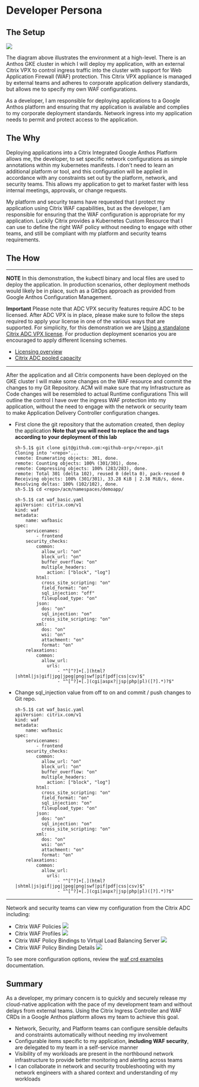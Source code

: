 # Developer Persona

## The Setup  
![](assets/persona-developer-overview.png)

The diagram above illustrates the environment at a high-level. There is an Anthos GKE cluster in which I will deploy my application, with an external Citrix VPX to control ingress traffic into the cluster with support for Web Application Firewall (WAF) protection. This Citrix VPX appliance is managed by external teams and adheres to corporate application delivery standards, but allows me to specify my own WAF configurations.   

As a developer, I am responsible for deploying applications to a Google Anthos platform and ensuring that my application is available and complies to my corporate deployment standards. Network ingress into my application needs to permit and protect access to the application.

## The Why  

Deploying applications into a Citrix Integrated Google Anthos Platform allows me, the developer, to set specific network configurations as simple annotations within my kubernetes manifests. I don't need to learn an additional platform or tool, and this configuration will be applied in accordance with any constraints set out by the platform, network, and security teams. This allows my application to get to market faster with less internal meetings, approvals, or change requests.  

My platform and security teams have requested that I protect my application using Citrix WAF capabilities, but as the developer, I am responsible for ensuring that the WAF configuration is appropriate for my application. Luckily Citrix provides a Kubernetes Custom Resource that I can use to define the right WAF policy without needing to engage with other teams, and still be compliant with my platform and security teams requirements. 


## The How  

---
**NOTE**
In this demonstration, the kubectl binary and local files are used to deploy the application. In production scenarios, other deployment methods would likely be in place, such as a GitOps approach as provided from Google Anthos Configuration Management.  

**Important**
Please note that ADC VPX security features require ADC to be licensed. After ADC VPX is in place, please make sure to follow the steps required to apply your license in one of the various ways that are supported. For simplicity, for this demonstration we are [Using a standalone Citrix ADC VPX license](lab-automation/Licensing.md). For production deployment scenarios you are encouraged to apply different licensing schemes.
- [Licensing overview](https://docs.citrix.com/en-us/citrix-adc/current-release/licensing.html)
- [Citrix ADC pooled capacity](https://docs.citrix.com/en-us/citrix-application-delivery-management-software/current-release/license-server/adc-pooled-capacity.html)

---

After the application and all Citrix components have been deployed on the GKE cluster I will make some changes on the WAF resource and commit the changes to my Git Repository. ACM will make sure that my Infrastructure as Code changes will be resembled to actual Runtime configurations This will outline the control I have over the ingress WAF protection into my application, without the need to engage with the network or security team to make Application Delivery Controller configuration changes. 

- First clone the git repository that the automation created, then deploy the application **Note that you will need to replace the <github-org> and <repo> tags according to your deployment of this lab** 
  ```shell
  sh-5.1$ git clone git@github.com:<github-org>/<repo>.git
  Cloning into '<repo>'...
  remote: Enumerating objects: 301, done.
  remote: Counting objects: 100% (301/301), done.
  remote: Compressing objects: 100% (283/283), done.
  remote: Total 301 (delta 102), reused 0 (delta 0), pack-reused 0
  Receiving objects: 100% (301/301), 33.28 KiB | 2.38 MiB/s, done.
  Resolving deltas: 100% (102/102), done.
  sh-5.1$ cd <repo>/acm/namespaces/demoapp/

  sh-5.1$ cat waf_basic.yaml
  apiVersion: citrix.com/v1
  kind: waf
  metadata:
      name: wafbasic
  spec:
      servicenames:
          - frontend
      security_checks:
          common:
            allow_url: "on"
            block_url: "on"
            buffer_overflow: "on"
            multiple_headers:
              action: ["block", "log"]
          html:
            cross_site_scripting: "on"
            field_format: "on"
            sql_injection: "off"
            fileupload_type: "on"
          json:
            dos: "on"
            sql_injection: "on"
            cross_site_scripting: "on"
          xml:
            dos: "on"
            wsi: "on"
            attachment: "on"
            format: "on"
      relaxations:
          common:
            allow_url:
              urls:
                  - "^[^?]+[.](html?|shtml|js|gif|jpg|jpeg|png|swf|pif|pdf|css|csv)$"
                  - "^[^?]+[.](cgi|aspx?|jsp|php|pl)([?].*)?$"
  ```

- Change sql_injection value from off to on and commit / push changes to Git repo. 
  ```shell
  sh-5.1$ cat waf_basic.yaml
  apiVersion: citrix.com/v1
  kind: waf
  metadata:
      name: wafbasic
  spec:
      servicenames:
          - frontend
      security_checks:
          common:
            allow_url: "on"
            block_url: "on"
            buffer_overflow: "on"
            multiple_headers:
              action: ["block", "log"]
          html:
            cross_site_scripting: "on"
            field_format: "on"
            sql_injection: "on"
            fileupload_type: "on"
          json:
            dos: "on"
            sql_injection: "on"
            cross_site_scripting: "on"
          xml:
            dos: "on"
            wsi: "on"
            attachment: "on"
            format: "on"
      relaxations:
          common:
            allow_url:
              urls:
                  - "^[^?]+[.](html?|shtml|js|gif|jpg|jpeg|png|swf|pif|pdf|css|csv)$"
                  - "^[^?]+[.](cgi|aspx?|jsp|php|pl)([?].*)?$"
  ```
---

Network and security teams can view my configuration from the Citrix ADC including:

- Citrix WAF Policies 
  ![](assets/waf_basic_policy.png)
- Citrix WAF Profiles
  ![](assets/waf_profiles.png)
- Citrix WAF Policy Bindings to Virtual Load Balancing Server 
  ![](assets/waf_basic_policy_binding.png)  
- Citrix WAF Policy Binding Details
  ![](assets/waf_basic_policy_binding_details.png)



To see more configuration options, review the [waf crd examples](https://developer-docs.citrix.com/projects/citrix-k8s-ingress-controller/en/latest/crds/waf/) documentation. 



## Summary  

As a developer, my primary concern is to quickly and securely release my cloud-native application with the pace of my development team and without delays from external teams. Using the Citrix Ingress Controller  and WAF CRDs in a Google Anthos platform allows my team to achieve this goal. 
- Network, Security, and Platform teams can configure sensible defaults and constraints automatically without needing my involvement
- Configurable items specific to my application, **including WAF security**, are delegated to my team in a self-service manner
- Visibility of my workloads are present in the northbound network infrastructure to provide better monitoring and alerting across teams
- I can collaborate in network and security troubleshooting with my network engineers with a shared context and understanding of my workloads

